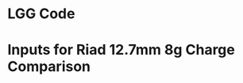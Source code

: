 # LGG Code

# Inputs for Riad 12.7mm 8g Charge Comparison
<!--
# COMBUSTION CHAMBER VALUES
D_c = 30e-3                     # Diameter of the Combustion Chamber
L0_c = 15e-3                    # Length of the Combustion Chamber
P0_c = 100e3                    # Initial pressure in the Combustion Chamber (before detonation)
C = 8e-3                       # Charge Mass 5 to 20 g

gamma_c = 1.2238                # γ Gamma for the combustion products

BR_exp = 0.81837                # BURN RATE Exponent
u1 = 3.102e-8                   # Burning Rate Constant
e1 = 1.27e-4                    # Propellant half web size - assumes hollow cylindrical powder
R1 = u1 / e1                    # Experimentally determined Burn Rate Coefficient
density_propel = 1.6e3          # δ Propellant Density
ForceConst_propel = 1.159e6     # λ Propellant Force Constant
CoVolume_propel = 0.8e-3        # η Propellant Co-Volum
V0_c = L0_c * math.pi * (D_c / 2)**2

# PISTON VALUES
D_pis = 30e-3            # Diameter of piston
m_pis = 110e-3          # Mass of the piston
mu_static_pis = 0       # Coefficient of friction for the piston against the pump tube
mu_dynamic_pis = 0
allowPistonRearward = False

# PUMP TUBE VALUES
P0_pt = 10e6       # Initial pressure in the pump tube (ahead of the piston)
L0_pt = 1.3        # Length of the pump tube
D_pt = 30e-3        # Diameter of the pump tube
gamma_lg = 1.66     # Gamma for the light gas

# RUPTURE DISK VALUES
P_rupt = 35e+6  # Pressure at which the rupture disk ruptures

# BARREL VALUES
L_b = 1.9           # Length of the barrel
D_b = 12.7e-3       # Diameter of the barrel
P0_b = 133          # Initial upstream pressure in the barrel

# IMPACT CHAMBER
gamma_ic = 1.4      # Gamma for the (near vaccum) gas in the impact chamber
V_ic = 1

# PROJECTILE & SABOT VALUES
m_pr = 17e-3    # Projectile mass
m_sb = 0        # Sabot Mass0.47e-3
mu_sb = 0     # Sabot Friction coeff.

# SIMULATION DETAILS
delta_t = 1e-6  # Time step length

-->
